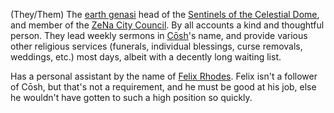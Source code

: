 (They/Them) The [earth genasi](../../Organizations/ZeNa/Sentinels%20of%20the%20Celestial%20Dome.md) head of the [Sentinels of the Celestial Dome](../../Organizations/ZeNa/Sentinels%20of%20the%20Celestial%20Dome.md), and member of the [ZeNa City Council](../../Organizations/ZeNa/ZeNa%20City%20Council.md). By all accounts a kind and thoughtful person. They lead weekly sermons in [Cōsh](../Gods/Cōsh.md)'s name, and provide various other religious services (funerals, individual blessings, curse removals, weddings, etc.) most days, albeit with a decently long waiting list.

Has a personal assistant by the name of [Felix Rhodes](Felix%20Rhodes). Felix isn't a follower of Cōsh, but that's not a requirement, and he must be good at his job, else he wouldn't have gotten to such a high position so quickly.